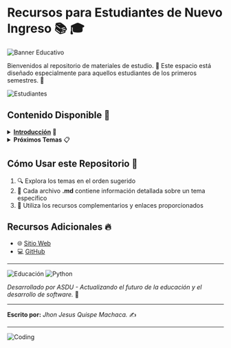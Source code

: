 # Recursos para Estudiantes de Nuevo Ingreso 📚 🎓

![Banner Educativo](https://img.shields.io/badge/Educaci%C3%B3n-Universitaria-brightgreen)

Bienvenidos al repositorio de materiales de estudio. 🌟 Este espacio está diseñado especialmente para aquellos estudiantes de los primeros semestres. 🚀

![Estudiantes](https://raw.githubusercontent.com/gist/patevs/b007a0e98fb216438d4cbf559fac4166/raw/88f20c9d749d756be63f22b09f3c4ac570bc5101/programming.gif)

## Contenido Disponible 📖

<details>
<summary><b><a href="Introduccion.md">Introducción</a></b> 🎯</summary>

- 🤖 Conceptos básicos de IA
- 🧠 Machine Learning y Redes Neuronales
- 💡 Impacto en el desarrollo moderno
</details>

<details>
<summary><b>Próximos Temas</b> 📋</summary>

- 🔄 Git y Control de Versiones
- 🏃‍♂️ Metodologías Ágiles
- 💻 Fundamentos de Programación
- 🌳 Estructuras de Datos
- 🗄️ Bases de Datos
</details>

## Cómo Usar este Repositorio 📝
1. 🔍 Explora los temas en el orden sugerido
2. 📄 Cada archivo **.md** contiene información detallada sobre un tema específico
3. 🔗 Utiliza los recursos complementarios y enlaces proporcionados
## Recursos Adicionales 🔥
- 🌐 [Sitio Web]([https://elbunker.netlifg.app](https://asdu.onrender.com/asdu))
- 💻 [GitHub](https://github.com/asdu0)

---
![Educación](https://img.shields.io/badge/Educaci%C3%B3n-ASDU-blue)
![Python](https://img.shields.io/badge/Python-Programming-yellow)

*Desarrollado por ASDU - Actualizando el futuro de la educación y el desarrollo de software.* 🚀
___
**Escrito por:** *Jhon Jesus Quispe Machaca.* ✍️
___
![Coding](https://cdn.dribbble.com/userupload/42421979/file/original-2b972d38662cf2d12fede3d824f906bd.gif)



